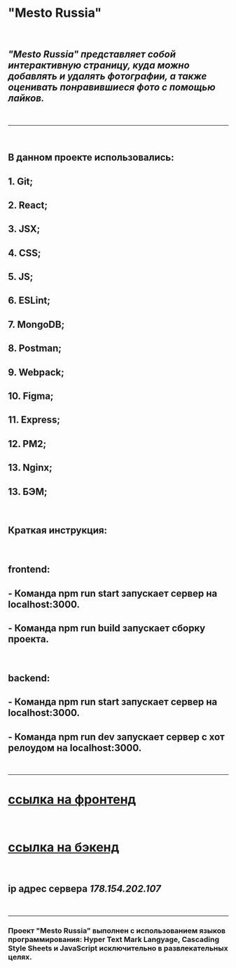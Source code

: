 # **"Mesto Russia"** 
<br />

## *"Mesto Russia" представляет собой интерактивную страницу, куда можно добавлять и удалять фотографии, а также оценивать понравившиеся фото с помощью лайков.*
<br />

---
<br />

## В данном проекте использовались: 

## 1. Git;
## 2. React;
## 3. JSX;
## 4. CSS;
## 5. JS;
## 6. ESLint;
## 7. MongoDB;
## 8. Postman;
## 9. Webpack;
## 10. Figma;
## 11. Express;
## 12. PM2;
## 13. Nginx;
## 13. БЭМ;
<br />

## Краткая инструкция:
<br />

## frontend: 
## - Команда npm run start запускает сервер на localhost:3000.
## - Команда npm run build запускает сборку проекта.
<br />

## backend: 
## - Команда npm run start запускает сервер на localhost:3000.
## - Команда npm run dev запускает сервер с хот релоудом на localhost:3000.
<br />

---

# [ссылка на фронтенд](http://project.mesto.nomoredomains.club/)

<br />

# [ссылка на бэкенд](https://api.project.mesto.nomoredomains.rocks/)

<br />

## **ip адрес сервера** _178.154.202.107_
<br />

---

### Проект "Mesto Russia" выполнен с использованием языков программирования: Hyper Text Mark Langyage, Cascading Style Sheets и JavaScript исключительно в развлекательных целях.
